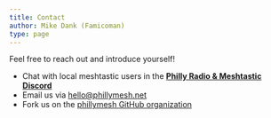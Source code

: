 ```yaml
---
title: Contact
author: Mike Dank (Famicoman)
type: page
---
```

Feel free to reach out and introduce yourself!

  <!-- * Chat with us via Matrix at [#phillymesh:matrix.org][1] -->
  * Chat with local meshtastic users in the [**Philly Radio & Meshtastic Discord**][6]
  * Email us via <hello@phillymesh.net><!--      * [Looking for a GPG Key?][2]--><!--     * Something super-sensitive? <phillymesh@protonmail.ch> -->
  * Fork us on the [phillymesh GitHub organization][4]

<!-- We also maintain an IRC channel at [#phillymesh/Libera][5]. If you have previously used the Slack or EFNet IRC channel, they are no longer supported. -->

 [1]: https://matrix.to/#/#phillymesh:matrix.org
 [2]: /gpg/
 [4]: https://github.com/phillymesh
 [5]: https://web.libera.chat/#phillymesh
 [6]: https://discord.gg/MWWbAkRR9v
